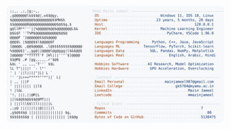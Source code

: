 <picture>
  <source srcset="https://raw.githubusercontent.com/mmazinjameel/mmazinjameel/main/dark_mode.svg?v=1746288659" media="(prefers-color-scheme: dark)">
  <img src="https://raw.githubusercontent.com/mmazinjameel/mmazinjameel/main/light_mode.svg?v=1746288659">
</picture>
